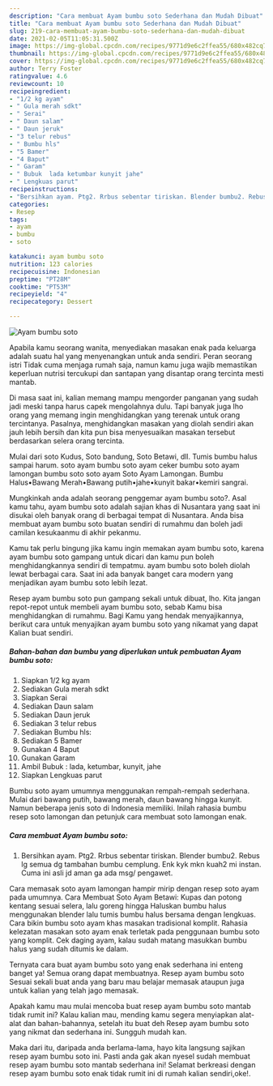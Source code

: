 ```yaml
---
description: "Cara membuat Ayam bumbu soto Sederhana dan Mudah Dibuat"
title: "Cara membuat Ayam bumbu soto Sederhana dan Mudah Dibuat"
slug: 219-cara-membuat-ayam-bumbu-soto-sederhana-dan-mudah-dibuat
date: 2021-02-05T11:05:31.500Z
image: https://img-global.cpcdn.com/recipes/9771d9e6c2ffea55/680x482cq70/ayam-bumbu-soto-foto-resep-utama.jpg
thumbnail: https://img-global.cpcdn.com/recipes/9771d9e6c2ffea55/680x482cq70/ayam-bumbu-soto-foto-resep-utama.jpg
cover: https://img-global.cpcdn.com/recipes/9771d9e6c2ffea55/680x482cq70/ayam-bumbu-soto-foto-resep-utama.jpg
author: Terry Foster
ratingvalue: 4.6
reviewcount: 10
recipeingredient:
- "1/2 kg ayam"
- " Gula merah sdkt"
- " Serai"
- " Daun salam"
- " Daun jeruk"
- "3 telur rebus"
- " Bumbu hls"
- "5 Bamer"
- "4 Baput"
- " Garam"
- " Bubuk  lada ketumbar kunyit jahe"
- " Lengkuas parut"
recipeinstructions:
- "Bersihkan ayam. Ptg2. Rrbus sebentar tiriskan. Blender bumbu2. Rebus lg semua dg tambahan bumbu cemplung. Enk kyk mkn kuah2 mi instan. Cuma ini asli jd aman ga ada msg/ pengawet."
categories:
- Resep
tags:
- ayam
- bumbu
- soto

katakunci: ayam bumbu soto 
nutrition: 123 calories
recipecuisine: Indonesian
preptime: "PT28M"
cooktime: "PT53M"
recipeyield: "4"
recipecategory: Dessert

---
```



![Ayam bumbu soto](https://img-global.cpcdn.com/recipes/9771d9e6c2ffea55/680x482cq70/ayam-bumbu-soto-foto-resep-utama.jpg)

Apabila kamu seorang wanita, menyediakan masakan enak pada keluarga adalah suatu hal yang menyenangkan untuk anda sendiri. Peran seorang istri Tidak cuma menjaga rumah saja, namun kamu juga wajib memastikan keperluan nutrisi tercukupi dan santapan yang disantap orang tercinta mesti mantab.

Di masa  saat ini, kalian memang mampu mengorder panganan yang sudah jadi meski tanpa harus capek mengolahnya dulu. Tapi banyak juga lho orang yang memang ingin menghidangkan yang terenak untuk orang tercintanya. Pasalnya, menghidangkan masakan yang diolah sendiri akan jauh lebih bersih dan kita pun bisa menyesuaikan masakan tersebut berdasarkan selera orang tercinta. 

Mulai dari soto Kudus, Soto bandung, Soto Betawi, dll. Tumis bumbu halus sampai harum. soto ayam bumbu soto ayam ceker bumbu soto ayam lamongan bumbu soto soto ayam Soto Ayam Lamongan. Bumbu Halus•Bawang Merah•Bawang putih•jahe•kunyit bakar•kemiri sangrai.

Mungkinkah anda adalah seorang penggemar ayam bumbu soto?. Asal kamu tahu, ayam bumbu soto adalah sajian khas di Nusantara yang saat ini disukai oleh banyak orang di berbagai tempat di Nusantara. Anda bisa membuat ayam bumbu soto buatan sendiri di rumahmu dan boleh jadi camilan kesukaanmu di akhir pekanmu.

Kamu tak perlu bingung jika kamu ingin memakan ayam bumbu soto, karena ayam bumbu soto gampang untuk dicari dan kamu pun boleh menghidangkannya sendiri di tempatmu. ayam bumbu soto boleh diolah lewat berbagai cara. Saat ini ada banyak banget cara modern yang menjadikan ayam bumbu soto lebih lezat.

Resep ayam bumbu soto pun gampang sekali untuk dibuat, lho. Kita jangan repot-repot untuk membeli ayam bumbu soto, sebab Kamu bisa menghidangkan di rumahmu. Bagi Kamu yang hendak menyajikannya, berikut cara untuk menyajikan ayam bumbu soto yang nikamat yang dapat Kalian buat sendiri.

<!--inarticleads1-->

##### Bahan-bahan dan bumbu yang diperlukan untuk pembuatan Ayam bumbu soto:

1. Siapkan 1/2 kg ayam
1. Sediakan  Gula merah sdkt
1. Siapkan  Serai
1. Sediakan  Daun salam
1. Sediakan  Daun jeruk
1. Sediakan 3 telur rebus
1. Sediakan  Bumbu hls:
1. Sediakan 5 Bamer
1. Gunakan 4 Baput
1. Gunakan  Garam
1. Ambil  Bubuk : lada, ketumbar, kunyit, jahe
1. Siapkan  Lengkuas parut


Bumbu soto ayam umumnya menggunakan rempah-rempah sederhana. Mulai dari bawang putih, bawang merah, daun bawang hingga kunyit. Namun beberapa jenis soto di Indonesia memiliki. Inilah rahasia bumbu resep soto lamongan dan petunjuk cara membuat soto lamongan enak. 

<!--inarticleads2-->

##### Cara membuat Ayam bumbu soto:

1. Bersihkan ayam. Ptg2. Rrbus sebentar tiriskan. Blender bumbu2. Rebus lg semua dg tambahan bumbu cemplung. Enk kyk mkn kuah2 mi instan. Cuma ini asli jd aman ga ada msg/ pengawet.


Cara memasak soto ayam lamongan hampir mirip dengan resep soto ayam pada umumnya. Cara Membuat Soto Ayam Betawi: Kupas dan potong kentang sesuai selera, lalu goreng hingga Haluskan bumbu halus menggunakan blender lalu tumis bumbu halus bersama dengan lengkuas. Cara bikin bumbu soto ayam khas masakan tradisional komplit. Rahasia kelezatan masakan soto ayam enak terletak pada penggunaan bumbu soto yang komplit. Cek daging ayam, kalau sudah matang masukkan bumbu halus yang sudah ditumis ke dalam. 

Ternyata cara buat ayam bumbu soto yang enak sederhana ini enteng banget ya! Semua orang dapat membuatnya. Resep ayam bumbu soto Sesuai sekali buat anda yang baru mau belajar memasak ataupun juga untuk kalian yang telah jago memasak.

Apakah kamu mau mulai mencoba buat resep ayam bumbu soto mantab tidak rumit ini? Kalau kalian mau, mending kamu segera menyiapkan alat-alat dan bahan-bahannya, setelah itu buat deh Resep ayam bumbu soto yang nikmat dan sederhana ini. Sungguh mudah kan. 

Maka dari itu, daripada anda berlama-lama, hayo kita langsung sajikan resep ayam bumbu soto ini. Pasti anda gak akan nyesel sudah membuat resep ayam bumbu soto mantab sederhana ini! Selamat berkreasi dengan resep ayam bumbu soto enak tidak rumit ini di rumah kalian sendiri,oke!.

